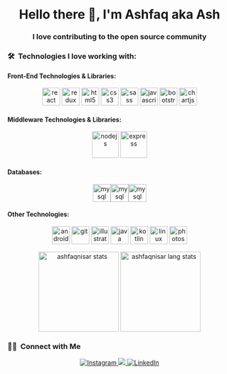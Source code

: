 <h1 align="center">Hello there 👋, I'm Ashfaq aka Ash</h1>
<h3 align="center">I love contributing to the open source community</h3>

### 🛠 &nbsp;Technologies I love working with: 

#### Front-End Technologies & Libraries:
<p align="center"><img src="https://devicons.github.io/devicon/devicon.git/icons/react/react-original-wordmark.svg" alt="react" width="40" height="40"/> <img src="https://devicons.github.io/devicon/devicon.git/icons/redux/redux-original.svg" alt="redux" width="40" height="40"/>  <img src="https://devicons.github.io/devicon/devicon.git/icons/html5/html5-original-wordmark.svg" alt="html5" width="40" height="40"/> <img src="https://devicons.github.io/devicon/devicon.git/icons/css3/css3-original-wordmark.svg" alt="css3" width="40" height="40"/> <img src="https://devicons.github.io/devicon/devicon.git/icons/sass/sass-original.svg" alt="sass" width="40" height="40"/> <img src="https://devicons.github.io/devicon/devicon.git/icons/javascript/javascript-original.svg" alt="javascript" width="40" height="40"/> <img src="https://devicons.github.io/devicon/devicon.git/icons/bootstrap/bootstrap-plain.svg" alt="bootstrap" width="40" height="40"/> <img src="https://www.chartjs.org/media/logo-title.svg" alt="chartjs" width="40" height="40"/>  </p>

#### Middleware Technologies & Libraries:
<p align="center"><img src="https://devicons.github.io/devicon/devicon.git/icons/nodejs/nodejs-original-wordmark.svg" alt="nodejs" width="60" height="60"/> <img src="https://devicons.github.io/devicon/devicon.git/icons/express/express-original-wordmark.svg" alt="express" width="60" height="60"/></p>

#### Databases:
<p align="center"><img src="https://symbols-electrical.getvecta.com/stencil_261/16_google-firebase.febfc9bdc0.svg" alt="mysql" width="40" height="40"/><img src="https://cdn.iconscout.com/icon/free/png-512/mongodb-4-1175139.png" alt="mysql" width="40" height="40"/><img src="https://devicons.github.io/devicon/devicon.git/icons/mysql/mysql-original-wordmark.svg" alt="mysql" width="40" height="40"/></p>

#### Other Technologies:
<p align="center"><img src="https://devicons.github.io/devicon/devicon.git/icons/android/android-original-wordmark.svg" alt="android" width="40" height="40"/>   <img src="https://www.vectorlogo.zone/logos/git-scm/git-scm-icon.svg" alt="git" width="40" height="40"/> <img src="https://www.vectorlogo.zone/logos/adobe_illustrator/adobe_illustrator-icon.svg" alt="illustrator" width="40" height="40"/> <img src="https://devicons.github.io/devicon/devicon.git/icons/java/java-original-wordmark.svg" alt="java" width="40" height="40"/>  <img src="https://www.vectorlogo.zone/logos/kotlinlang/kotlinlang-icon.svg" alt="kotlin" width="40" height="40"/> <img src="https://devicons.github.io/devicon/devicon.git/icons/linux/linux-original.svg" alt="linux" width="40" height="40"/>  <img src="https://devicons.github.io/devicon/devicon.git/icons/photoshop/photoshop-plain.svg" alt="photoshop" width="40" height="40"/> </p>


<p align="center"> 
 <img align="center" height="180em" src="https://github-readme-stats.vercel.app/api?username=ashfaqnisar&include_all_commits=true&count_private=true&show_icons=true&line_height=20&title_color=7A7ADB&icon_color=2234AE&text_color=D3D3D3&bg_color=0,000000,130F40" alt="ashfaqnisar stats" />
 <img align="center" height="180em" src="https://github-readme-stats.vercel.app/api/top-langs/?username=ashfaqnisar&count_private=true&layout=compact&langs_count=8&line_height=20&title_color=7A7ADB&icon_color=2234AE&text_color=D3D3D3&bg_color=0,000000,130F40" alt="ashfaqnisar lang stats"/>
</p> 

### 🤝🏻 &nbsp;Connect with Me
<p align="center">
<a href="https://www.twitter.com/ashfaqnisar00" target="_blank"><img src="https://img.shields.io/badge/ashfaqnisar00-%231877F2.svg?&style=flat-square&logo=twitter&logoColor=white" alt="Instagram"/>
 <a href="mailto:ashfaqnisar00@gmail.com" target="_blank"><img src="https://img.shields.io/badge/-ashfaqnisar00@gmail.com-D14836?style=flat-square&logo=Gmail&logoColor=white"/>
<a href="https://www.linkedin.com/in/ashfaqnisar" target="_blank"><img src="https://img.shields.io/badge/ashfaqnisar-%230077B5.svg?&style=flat-square&logo=linkedin&logoColor=white" alt="LinkedIn"/>
</p>

